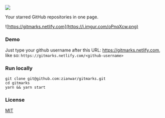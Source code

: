 ![](https://i.imgur.com/WFUFeBW.png)

Your starred GitHub repositories in one page.

![https://gitmarks.netlify.com](https://i.imgur.com/oPnqXcw.png)

### Demo
Just type your github username after this URL: https://gitmarks.netlify.com, like so:
```https://gitmarks.netlify.com/<github-username>```

### Run locally
```
git clone git@github.com:zianwar/gitmarks.git
cd gitmarks
yarn && yarn start
```

### License
[MIT](https://github.com/zianwar/gitmarks/blob/master/LICENSE.md)
